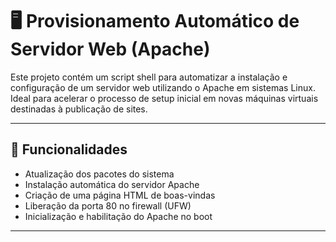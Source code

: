 # 🖥️ Provisionamento Automático de Servidor Web (Apache)

Este projeto contém um script shell para automatizar a instalação e configuração de um servidor web utilizando o Apache em sistemas Linux.  
Ideal para acelerar o processo de setup inicial em novas máquinas virtuais destinadas à publicação de sites.

---

## 📌 Funcionalidades

- Atualização dos pacotes do sistema
- Instalação automática do servidor Apache
- Criação de uma página HTML de boas-vindas
- Liberação da porta 80 no firewall (UFW)
- Inicialização e habilitação do Apache no boot

---
